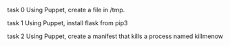 task 0
Using Puppet, create a file in /tmp.

task 1
Using Puppet, install flask from pip3

task 2
Using Puppet, create a manifest that kills a process named killmenow
